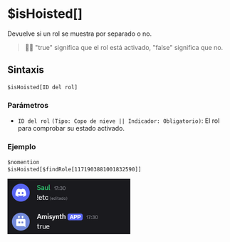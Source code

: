 # $isHoisted[]


Devuelve si un rol se muestra por separado o no.

> 🧙‍♂️ "true" significa que el rol está activado, "false" significa que no.

## Sintaxis
```
$isHoisted[ID del rol]
```

### Parámetros
- `ID del rol` `(Tipo: Copo de nieve || Indicador: Obligatorio)`: El rol para comprobar su estado activado.

### Ejemplo
```
$nomention
$isHoisted[$findRole[1171903881001832590]]
```


![alt text](image-133.png)